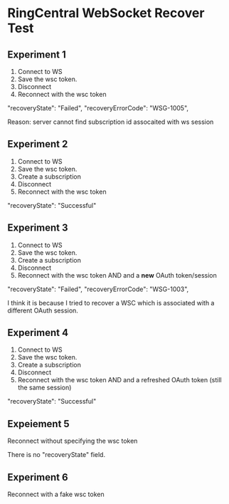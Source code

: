 # RingCentral WebSocket Recover Test


## Experiment 1

1. Connect to WS
2. Save the wsc token. 
3. Disconnect 
4. Reconnect with the wsc token

"recoveryState": "Failed",
"recoveryErrorCode": "WSG-1005",

Reason: server cannot find subscription id assocaited with ws session


## Experiment 2

1. Connect to WS
2. Save the wsc token. 
3. Create a subscription
4. Disconnect 
5. Reconnect with the wsc token

"recoveryState": "Successful"


## Experiment 3

1. Connect to WS
2. Save the wsc token. 
3. Create a subscription
4. Disconnect 
5. Reconnect with the wsc token AND and a **new** OAuth token/session

"recoveryState": "Failed",
"recoveryErrorCode": "WSG-1003",

I think it is because I tried to recover a WSC which is associated with a different OAuth session.


## Experiment 4

1. Connect to WS
2. Save the wsc token. 
3. Create a subscription
4. Disconnect 
5. Reconnect with the wsc token AND and a refreshed OAuth token (still the same session)

"recoveryState": "Successful"


## Expeiement 5

Reconnect without specifying the wsc token

There is no "recoveryState" field.


## Experiment 6

Reconnect with a fake wsc token
